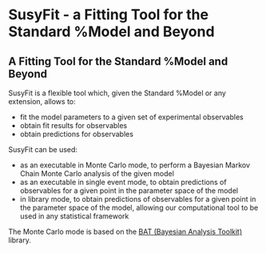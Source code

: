 SusyFit - a Fitting Tool for the Standard %Model and Beyond
===================================================================

A Fitting Tool for the Standard %Model and Beyond
------------------------------------------------


SusyFit is a flexible tool which, given the Standard %Model or any extension,
allows to:

  - fit the model parameters to a given set of experimental observables
  - obtain fit results for observables
  - obtain predictions for observables

SusyFit can be used:

  - as an executable in Monte Carlo mode, to perform a Bayesian Markov Chain
    Monte Carlo analysis of the given model
  - as an executable in single event mode, to obtain predictions of observables
    for a given point in the parameter space of the model
  - in library mode, to obtain predictions of observables for a given point
    in the parameter space of the model, allowing our computational tool to
    be used in any statistical framework

The Monte Carlo mode is based on the [BAT (Bayesian Analysis Toolkit)](https://www.mppmu.mpg.de/bat/) library.


